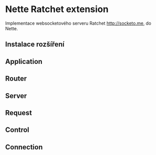 # Nette Ratchet extension

Implementace websocketového serveru Ratchet http://socketo.me, do Nette.


## Instalace rozšíření

## Application

## Router

## Server

## Request

## Control

## Connection
